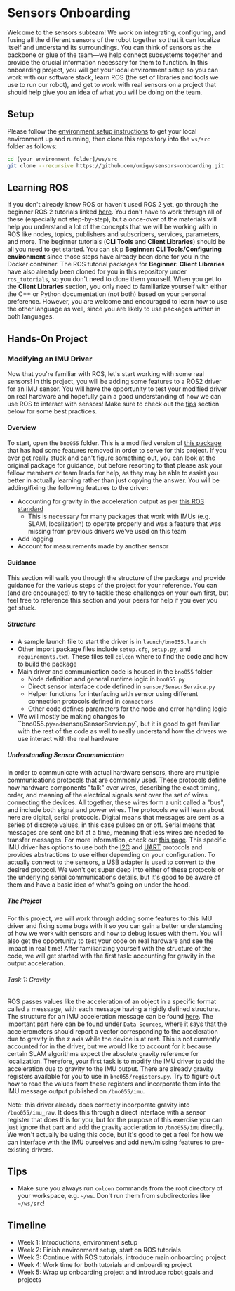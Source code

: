# Sensors Onboarding

Welcome to the sensors subteam! We work on integrating, configuring, and fusing all the different sensors of the robot together so that it can localize itself and understand its surroundings. You can think of sensors as the backbone or glue of the team—we help connect subsystems together and provide the crucial information necessary for them to function. In this onboarding project, you will get your local environment setup so you can work with our software stack, learn ROS (the set of libraries and tools we use to run our robot), and get to work with real sensors on a project that should help give you an idea of what you will be doing on the team.

## Setup

Please follow the [environment setup instructions](https://github.com/umigv/environment) to get your local environment up and running, then clone this repository into the `ws/src` folder as follows:

```sh
cd [your environment folder]/ws/src
git clone --recursive https://github.com/umigv/sensors-onboarding.git
```

## Learning ROS

If you don't already know ROS or haven't used ROS 2 yet, go through the beginner ROS 2 tutorials linked [here](https://docs.ros.org/en/humble/Tutorials.html). You don't have to work through all of these (especially not step-by-step), but a once-over of the materials will help you understand a lot of the concepts that we will be working with in ROS like nodes, topics, publishers and subscribers, services, parameters, and more. The beginner tutorials (**CLI Tools** and **Client Libraries**) should be all you need to get started. You can skip **Beginner: CLI Tools/Configuring environment** since those steps have already been done for you in the Docker container. The ROS tutorial packages for **Beginner: Client Libraries** have also already been cloned for you in this repository under `ros_tutorials`, so you don't need to clone them yourself. When you get to the **Client Libraries** section, you only need to familiarize yourself with either the C++ or Python documentation (not both) based on your personal preference. However, you are welcome and encouraged to learn how to use the other language as well, since you are likely to use packages written in both languages.

## Hands-On Project

### Modifying an IMU Driver

Now that you're familiar with ROS, let's start working with some real sensors! In this project, you will be adding some features to a ROS2 driver for an IMU sensor. You will have the opportunity to test your modified driver on real hardware and hopefully gain  a good understanding of how we can use ROS to interact with sensors! Make sure to check out the [tips](#tips) section below for some best practices.

#### Overview

To start, open the `bno055` folder. This is a modified version of [this package](https://github.com/flynneva/bno055) that has had some features removed in order to serve for this project. If you ever get really stuck and can't figure something out, you can look at the original package for guidance, but before resorting to that please ask your fellow members or team leads for help, as they may be able to assist you better in actually learning rather than just copying the answer. You will be adding/fixing the following features to the driver:

- Accounting for gravity in the acceleration output as per [this ROS standard](https://www.ros.org/reps/rep-0145.html#data-sources)
  - This is necessary for many packages that work with IMUs (e.g. SLAM, localization) to operate properly and was a feature that was missing from previous drivers we've used on this team
- Add logging
- Account for measurements made by another sensor

#### Guidance

This section will walk you through the structure of the package and provide guidance for the various steps of the project for your reference. You can (and are encouraged) to try to tackle these challenges on your own first, but feel free to reference this section and your peers for help if you ever you get stuck.

##### Structure

- A sample launch file to start the driver is in `launch/bno055.launch`
- Other import package files include `setup.cfg`, `setup.py`, and `requirements.txt`. These files tell `colcon` where to find the code and how to build the package
- Main driver and communication code is housed in the `bno055` folder
  - Node definition and general runtime logic in `bno055.py`
  - Direct sensor interface code defined in `sensor/SensorService.py`
  - Helper functions for interfacing with sensor using different connection protocols defined in `connectors`
  - Other code defines parameters for the node and error handling logic
- We will mostly be making changes to ``bno055.py` and `sensor/SensorService.py`, but it is good to get familiar with the rest of the code as well to really understand how the drivers we use interact with the real hardware

##### Understanding Sensor Communication

In order to communicate with actual hardware sensors, there are multiple communications protocols that are commonly used. These protocols define how hardware components "talk" over wires, describing the exact timing, order, and meaning of the electrical signals sent over the set of wires connecting the devices. All together, these wires form a unit called a "bus", and include both signal and power wires. The protocols we will learn about here are digital, serial protocols. Digital means that messages are sent as a series of discrete values, in this case pulses on or off. Serial means that messages are sent one bit at a time, meaning that less wires are needed to transfer messages. For more information, check out [this page](https://learn.sparkfun.com/tutorials/serial-communication/all). This specific IMU driver has options to use both the [I2C](https://learn.sparkfun.com/tutorials/i2c/all) and [UART](https://www.embedded.com/understanding-the-uart/) protocols and provides abstractions to use either depending on your configuration. To actually connect to the sensors, a USB adapter is used to convert to the desired protocol. We won't get super deep into either of these protocols or the underlying serial communications details, but it's good to be aware of them and have a basic idea of what's going on under the hood.

##### The Project

For this project, we will work through adding some features to this IMU driver and fixing some bugs with it so you can gain a better understanding of how we work with sensors and how to debug issues with them. You will also get the opportunity to test your code on real hardware and see the impact in real time! After familiarizing yourself with the structure of the code, we will get started with the first task: accounting for gravity in the output acceleration.

###### Task 1: Gravity

ROS passes values like the acceleration of an object in a specific format called a messsage, with each message having a rigidly defined structure. The structure for an IMU acceleration message can be found [here](https://www.ros.org/reps/rep-0145.html). The important part here can be found under `Data Sources`, where it says that the accelerometers should report a vector corresponding to the acceleration due to gravity in the z axis while the device is at rest. This is not currently accounted for in the driver, but we would like to account for it because certain SLAM algorithms expect the absolute gravity reference for localization. Therefore, your first task is to modify the IMU driver to add the acceleration due to gravity to the IMU output. There are already gravity registers available for you to use in `bno055/registers.py`. Try to figure out how to read the values from these registers and incorporate them into the IMU message output published on `/bno055/imu`.

Note: this driver already does correctly incorporate gravity into `/bno055/imu_raw`. It does this through a direct interface with a sensor register that does this for you, but for the purpose of this exercise you can just ignore that part and add the gravity accleration to `/bno055/imu` directly. We won't actually be using this code, but it's good to get a feel for how we can interface with the IMU ourselves and add new/missing features to pre-existing drivers.

## Tips

- Make sure you always run `colcon` commands from the root directory of your workspace, e.g. `~/ws`. Don't run them from subdirectories like `~/ws/src`!

## Timeline

- Week 1: Introductions, environment setup
- Week 2: Finish environment setup, start on ROS tutorials
- Week 3: Continue with ROS tutorials, introduce main onboarding project
- Week 4: Work time for both tutorials and onboarding project
- Week 5: Wrap up onboarding project and introduce robot goals and projects
